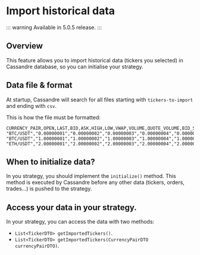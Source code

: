 # Import historical data

::: warning
Available in 5.0.5 release.
:::

## Overview
This feature allows you to import historical data (tickers you selected) in Cassandre database, so you can initialise your strategy.

## Data file & format
At startup, Cassandre will search for all files starting with `tickers-to-import` and ending with `csv`.

This is how the file must be formatted:
```
CURRENCY_PAIR,OPEN,LAST,BID,ASK,HIGH,LOW,VWAP,VOLUME,QUOTE_VOLUME,BID_SIZE,ASK_SIZE,TIMESTAMP
"BTC/USDT","0.00000001","0.00000002","0.00000003","0.00000004","0.00000005","0.00000006","0.00000007","0.00000008","0.00000009","0.00000010","0.00000011",1508546000
"BTC/USDT","1.00000001","1.00000002","1.00000003","1.00000004","1.00000005","1.00000006","1.00000007","1.00000008","1.00000009","1.00000010","1.00000011",1508446000
"ETH/USDT","2.00000001","2.00000002","2.00000003","2.00000004","2.00000005","2.00000006","2.00000007","2.00000008","2.00000009","2.00000010","2.00000011",1508346000
```

## When to initialize data?
In you strategy, you should implement the `initialize()` method. This method is executed by Cassandre before any other data (tickers, orders, trades...) is pushed to the strategy.

## Access your data in your strategy.
In your strategy, you can access the data with two methods:
 * `List<TickerDTO> getImportedTickers()`.
 * `List<TickerDTO> getImportedTickers(CurrencyPairDTO currencyPairDTO)`.